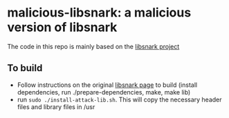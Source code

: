 # malicious-libsnark: a malicious version of libsnark
The code in this repo is mainly based on the [libsnark project](https://github.com/scipr-lab/libsnark)

## To build

- Follow instructions on the original [libsnark page](https://github.com/scipr-lab/libsnark) to build (install dependencies, run ./prepare-dependencies, make, make lib)
- run `sudo ./install-attack-lib.sh`. This will copy the necessary header files and library files in /usr
